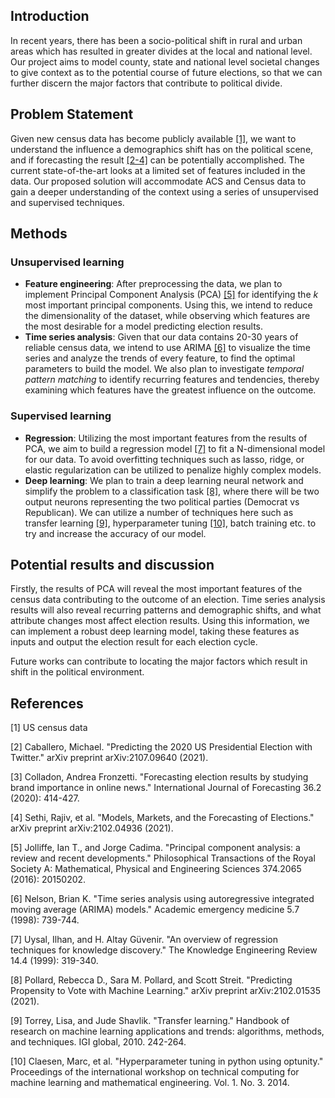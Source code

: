 ## Introduction

In recent years, there has been a socio-political shift in rural and urban areas which has resulted in greater divides at the local and national level. Our project aims to model county, state and national level societal changes to give context as to the potential course of future elections, so that we can further discern the major factors that contribute to political divide.

## Problem Statement

Given new census data has become publicly available [[1]](https://www.census.gov/programs-surveys/decennial-census/about/rdo/summary-files.html?fbclid=IwAR0jbjLLCO3PeyQxeD01TJPXtcY37r1n_hvP1jYTUU5_3TBF7ipo6oxzGrY), we want to understand the influence a demographics shift has on the political scene, and if forecasting the result [[2-4]](#4) can be potentially accomplished. The current state-of-the-art looks at a limited set of features included in the data. Our proposed solution will accommodate ACS and Census data to gain a deeper understanding of the context using a series of unsupervised and supervised techniques.

## Methods

### Unsupervised learning

- **Feature engineering**: After preprocessing the data, we plan to implement Principal Component Analysis (PCA) [[5]](#5) for identifying the _k_ most important principal components. Using this, we intend to reduce the dimensionality of the dataset, while observing which features are the most desirable for a model predicting election results.
- **Time series analysis**: Given that our data contains 20-30 years of reliable census data, we intend to use ARIMA [[6]](#6) to visualize the time series and analyze the trends of every feature, to find the optimal parameters to build the model. We also plan to investigate _temporal pattern matching_ to identify recurring features and tendencies, thereby examining which features have the greatest influence on the outcome.

### Supervised learning

- **Regression**: Utilizing the most important features from the results of PCA, we aim to build a regression model [[7]](#7) to fit a N-dimensional model for our data. To avoid overfitting techniques such as lasso, ridge, or elastic regularization can be utilized to penalize highly complex models. 
- **Deep learning**: We plan to train a deep learning neural network and simplify the problem to a classification task [[8]](#8), where there will be two output neurons representing the two political parties (Democrat vs Republican). We can utilize a number of techniques here such as transfer learning [[9]](#9), hyperparameter tuning [[10]](#10), batch training etc. to try and increase the accuracy of our model.

## Potential results and discussion

Firstly, the results of PCA will reveal the most important features of the census data contributing to the outcome of an election. Time series analysis results will also reveal recurring patterns and demographic shifts, and what attribute changes most affect election results. Using this information, we can implement a robust deep learning model, taking these features as inputs and output the election result for each election cycle. 

Future works can contribute to locating the major factors which result in shift in the political environment.

## References
<a id="1">[1]</a> US census data

<a id="2">[2]</a> 
Caballero, Michael. "Predicting the 2020 US Presidential Election with Twitter." arXiv preprint arXiv:2107.09640 (2021).

<a id="3">[3]</a>
Colladon, Andrea Fronzetti. "Forecasting election results by studying brand importance in online news." International Journal of Forecasting 36.2 (2020): 414-427.

<a id="4">[4]</a>
Sethi, Rajiv, et al. "Models, Markets, and the Forecasting of Elections." arXiv preprint arXiv:2102.04936 (2021).

<a id="5">[5]</a>
Jolliffe, Ian T., and Jorge Cadima. "Principal component analysis: a review and recent developments." Philosophical Transactions of the Royal Society A: Mathematical, Physical and Engineering Sciences 374.2065 (2016): 20150202.

<a id="6">[6]</a>
Nelson, Brian K. "Time series analysis using autoregressive integrated moving average (ARIMA) models." Academic emergency medicine 5.7 (1998): 739-744.

<a id="7">[7]</a>
Uysal, Ilhan, and H. Altay Güvenir. "An overview of regression techniques for knowledge discovery." The Knowledge Engineering Review 14.4 (1999): 319-340.

<a id="8">[8]</a>
Pollard, Rebecca D., Sara M. Pollard, and Scott Streit. "Predicting Propensity to Vote with Machine Learning." arXiv preprint arXiv:2102.01535 (2021).

<a id="9">[9]</a>
Torrey, Lisa, and Jude Shavlik. "Transfer learning." Handbook of research on machine learning applications and trends: algorithms, methods, and techniques. IGI global, 2010. 242-264.

<a id="10">[10]</a>
Claesen, Marc, et al. "Hyperparameter tuning in python using optunity." Proceedings of the international workshop on technical computing for machine learning and mathematical engineering. Vol. 1. No. 3. 2014.
